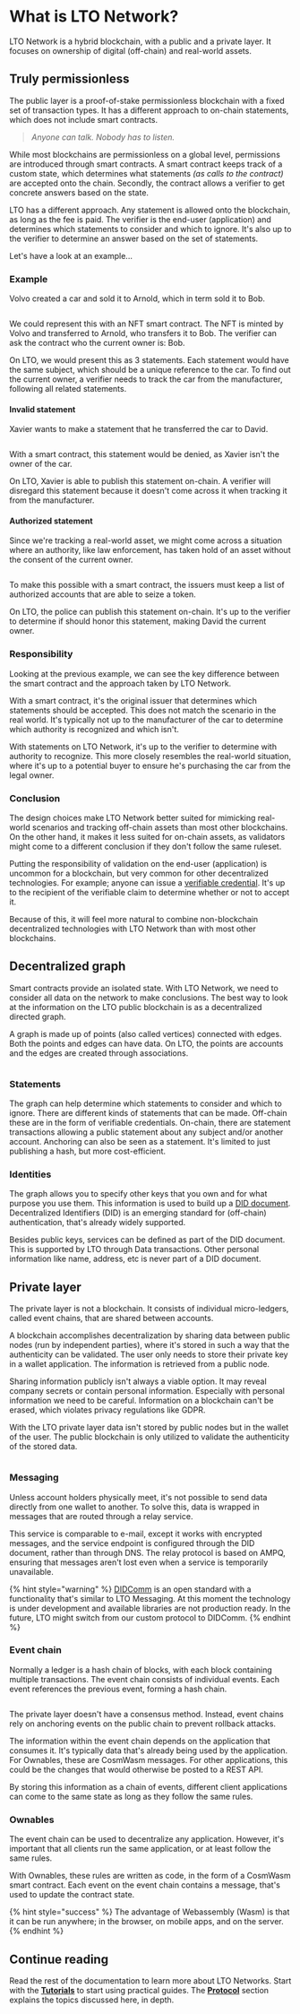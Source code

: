 # What is LTO Network?

LTO Network is a hybrid blockchain, with a public and a private layer. It focuses on ownership of digital (off-chain) and real-world assets.

## Truly permissionless

The public layer is a proof-of-stake permissionless blockchain with a fixed set of transaction types. It has a different approach to on-chain statements, which does not include smart contracts.

> _Anyone can talk. Nobody has to listen._

While most blockchains are permissionless on a global level, permissions are introduced through smart contracts. A smart contract keeps track of a custom state, which determines what statements _(as calls to the contract)_ are accepted onto the chain. Secondly, the contract allows a verifier to get concrete answers based on the state.

LTO has a different approach. Any statement is allowed onto the blockchain, as long as the fee is paid. The verifier is the end-user (application) and determines which statements to consider and which to ignore. It's also up to the verifier to determine an answer based on the set of statements.

Let's have a look at an example...

### Example

Volvo created a car and sold it to Arnold, which in term sold it to Bob.

<img src=".gitbook/assets/file.excalidraw (6).svg" alt="" class="gitbook-drawing">

We could represent this with an NFT smart contract. The NFT is minted by Volvo and transferred to Arnold, who transfers it to Bob. The verifier can ask the contract who the current owner is: Bob.

On LTO, we would present this as 3 statements. Each statement would have the same subject, which should be a unique reference to the car. To find out the current owner, a verifier needs to track the car from the manufacturer, following all related statements.

#### Invalid statement

Xavier wants to make a statement that he transferred the car to David.&#x20;

<img src=".gitbook/assets/file.excalidraw (4).svg" alt="" class="gitbook-drawing">

With a smart contract, this statement would be denied, as Xavier isn't the owner of the car.

On LTO, Xavier is able to publish this statement on-chain. A verifier will disregard this statement because it doesn't come across it when tracking it from the manufacturer.

#### Authorized statement

Since we're tracking a real-world asset, we might come across a situation where an authority, like law enforcement, has taken hold of an asset without the consent of the current owner.

<img src=".gitbook/assets/file.excalidraw (5).svg" alt="" class="gitbook-drawing">

To make this possible with a smart contract, the issuers must keep a list of authorized accounts that are able to seize a token.

On LTO, the police can publish this statement on-chain. It's up to the verifier to determine if should honor this statement, making David the current owner.

### Responsibility

Looking at the previous example, we can see the key difference between the smart contract and the approach taken by LTO Network.

With a smart contract, it's the original issuer that determines which statements should be accepted. This does not match the scenario in the real world. It's typically not up to the manufacturer of the car to determine which authority is recognized and which isn't.

With statements on LTO Network, it's up to the verifier to determine with authority to recognize. This more closely resembles the real-world situation, where it's up to a potential buyer to ensure he's purchasing the car from the legal owner.

### Conclusion

The design choices make LTO Network better suited for mimicking real-world scenarios and tracking off-chain assets than most other blockchains. On the other hand, it makes it less suited for on-chain assets, as validators might come to a different conclusion if they don't follow the same ruleset.

Putting the responsibility of validation on the end-user (application) is uncommon for a blockchain, but very common for other decentralized technologies. For example; anyone can issue a [verifiable credential](protocol/identities/verifiable-credentials.md). It's up to the recipient of the verifiable claim to determine whether or not to accept it.

Because of this, it will feel more natural to combine non-blockchain decentralized technologies with LTO Network than with most other blockchains.

## Decentralized graph

Smart contracts provide an isolated state. With LTO Network, we need to consider all data on the network to make conclusions. The best way to look at the information on the LTO public blockchain is as a decentralized directed graph.

A graph is made up of points (also called vertices) connected with edges. Both the points and edges can have data. On LTO, the points are accounts and the edges are created through associations.

<img src=".gitbook/assets/file.excalidraw.svg" alt="" class="gitbook-drawing">

### Statements

The graph can help determine which statements to consider and which to ignore. There are different kinds of statements that can be made. Off-chain these are in the form of verifiable credentials. On-chain, there are statement transactions allowing a public statement about any subject and/or another account. Anchoring can also be seen as a statement. It's limited to just publishing a hash, but more cost-efficient.

### Identities

The graph allows you to specify other keys that you own and for what purpose you use them. This information is used to build up a [DID document](protocol/identities/decentralized-identifiers.md). Decentralized Identifiers (DID) is an emerging standard for (off-chain) authentication, that's already widely supported.

Besides public keys, services can be defined as part of the DID document. This is supported by LTO through Data transactions. Other personal information like name, address, etc is never part of a DID document.

## Private layer

The private layer is not a blockchain. It consists of individual micro-ledgers, called event chains, that are shared between accounts.

A blockchain accomplishes decentralization by sharing data between public nodes (run by independent parties), where it's stored in such a way that the authenticity can be validated. The user only needs to store their private key in a wallet application. The information is retrieved from a public node.

Sharing information publicly isn't always a viable option. It may reveal company secrets or contain personal information. Especially with personal information we need to be careful. Information on a blockchain can't be erased, which violates privacy regulations like GDPR.

With the LTO private layer data isn't stored by public nodes but in the wallet of the user. The public blockchain is only utilized to validate the authenticity of the stored data.

<img src=".gitbook/assets/file.excalidraw (3).svg" alt="" class="gitbook-drawing">

### Messaging

Unless account holders physically meet, it's not possible to send data directly from one wallet to another. To solve this, data is wrapped in messages that are routed through a relay service.

This service is comparable to e-mail, except it works with encrypted messages, and the service endpoint is configured through the DID document, rather than through DNS. The relay protocol is based on AMPQ, ensuring that messages aren't lost even when a service is temporarily unavailable.

{% hint style="warning" %}
[DIDComm](https://didcomm.org/) is an open standard with a functionality that's similar to LTO Messaging. At this moment the technology is under development and available libraries are not production ready. In the future, LTO might switch from our custom protocol to DIDComm.
{% endhint %}

### Event chain

Normally a ledger is a hash chain of blocks, with each block containing multiple transactions. The event chain consists of individual events. Each event references the previous event, forming a hash chain.

<figure><img src=".gitbook/assets/screenshot-demo.ownables.info-2023.07.11-19_02_40.png" alt=""><figcaption></figcaption></figure>

The private layer doesn't have a consensus method. Instead, event chains rely on anchoring events on the public chain to prevent rollback attacks.

The information within the event chain depends on the application that consumes it. It's typically data that's already being used by the application. For Ownables, these are CosmWasm messages. For other applications, this could be the changes that would otherwise be posted to a REST API.

By storing this information as a chain of events, different client applications can come to the same state as long as they follow the same rules.

### Ownables

The event chain can be used to decentralize any application. However, it's important that all clients run the same application, or at least follow the same rules.

With Ownables, these rules are written as code, in the form of a CosmWasm smart contract. Each event on the event chain contains a message, that's used to update the contract state.

{% hint style="success" %}
The advantage of Webassembly (Wasm) is that it can be run anywhere; in the browser, on mobile apps, and on the server.
{% endhint %}

## Continue reading

Read the rest of the documentation to learn more about LTO Networks. Start with the [**Tutorials**](./) to start using practical guides. The [**Protocol**](broken-reference) section explains the topics discussed here, in depth.

